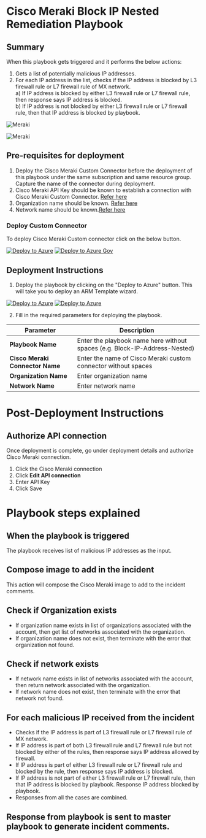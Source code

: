 # Cisco Meraki Block IP Nested Remediation Playbook

## Summary
 When this playbook gets triggered and it performs the below actions:
 1. Gets a list of potentially malicious IP addresses.
 2. For each IP address in the list, checks if the IP address is blocked by L3 firewall rule or L7 firewall rule of MX network.<br>
  a) If IP address is blocked by either L3 firewall rule or L7 firewall rule, then response says IP address is blocked.<br>
  b) If IP address is not blocked by either L3 firewall rule or L7 firewall rule, then that IP address is blocked by playbook.

![Meraki](./Images/PlaybookDesignerLight.png)

![Meraki](./Images/PlaybookDesignerDark.png)


 ## Pre-requisites for deployment
1. Deploy the Cisco Meraki Custom Connector before the deployment of this playbook under the same subscription and same resource group. Capture the name of the connector during deployment.
2. Cisco Meraki API Key should be known to establish a connection with Cisco Meraki Custom Connector. [Refer here](https://developer.cisco.com/meraki/api-v1/#!getting-started/authorization)
3. Organization name should be known. [Refer here](https://developer.cisco.com/meraki/api-v1/#!getting-started/find-your-organization-id)
4. Network name should be known.[Refer here](https://developer.cisco.com/meraki/api-v1/#!getting-started/find-your-network-id)

### Deploy Custom Connector

To deploy Cisco Meraki Custom connector click on the below button.

[![Deploy to Azure](https://aka.ms/deploytoazurebutton)](https://portal.azure.com/#create/Microsoft.Template/uri/https%3A%2F%2Fraw.githubusercontent.com%2FAzure%2FAzure-Sentinel%2Fmaster%2FPlaybooks%2FCiscoMeraki%2FConnector%2FMerakiConnector%2Fazuredeploy.json) [![Deploy to Azure Gov](https://aka.ms/deploytoazuregovbutton)](https://portal.azure.us/#create/Microsoft.Template/uri/https%3A%2F%2Fraw.githubusercontent.com%2FAzure%2FAzure-Sentinel%2Fmaster%2FPlaybooks%2FCiscoMeraki%2FConnector%2FMerakiConnector%2Fazuredeploy.json)

 ## Deployment Instructions
 1. Deploy the playbook by clicking on the "Deploy to Azure" button. This will take you to deploy an ARM Template wizard.

[![Deploy to Azure](https://aka.ms/deploytoazurebutton)](https://portal.azure.com/#create/Microsoft.Template/uri/https%3A%2F%2Fraw.githubusercontent.com%2FAzure%2FAzure-Sentinel%2Ftree%2Fmaster%2FMasterPlaybooks%2FRemediation-IP%2FMeraki-BlockIP-Nested-Remediation%2Fazuredeploy.json)
[![Deploy to Azure](https://aka.ms/deploytoazuregovbutton)](https://portal.azure.com/#create/Microsoft.Template/uri/https%3A%2F%2Fraw.githubusercontent.com%2FAzure%2FAzure-Sentinel%2Ftree%2Fmaster%2FMasterPlaybooks%2FRemediation-IP%2FMeraki-BlockIP-Nested-Remediation%2Fazuredeploy.json)


 2. Fill in the required parameters for deploying the playbook.

 | Parameter  | Description |
| ------------- | ------------- |
| **Playbook Name** | Enter the playbook name here without spaces (e.g. Block-IP-Address-Nested) |
| **Cisco Meraki Connector Name**|Enter the name of Cisco Meraki custom connector without spaces |
| **Organization Name** | Enter organization name |
| **Network Name**| Enter network name |


# Post-Deployment Instructions
##  Authorize API connection
Once deployment is complete, go under deployment details and authorize Cisco Meraki connection.
1.  Click the Cisco Meraki connection
2.  Click **Edit API connection**
3.  Enter API Key
4.  Click Save

# Playbook steps explained
## When the playbook is triggered
  The playbook receives list of malicious IP addresses as the input.

## Compose image to add in the incident
This action will compose the Cisco Meraki image to add to the incident comments.

## Check if Organization exists
 *  If organization name exists in list of organizations associated with the account, then get list of networks associated with the organization.
 *  If organization name does not exist, then terminate with the error that organization not found.

 ## Check if network exists
  *  If network name exists in list of networks associated with the account, then return network associated with the organization.
 *  If network name does not exist, then terminate with the error that network not found.

## For each malicious IP received from the incident
 - Checks if the IP address is part of L3 firewall rule or L7 firewall rule of MX network.
  - If IP address is part of both L3 firewall rule and L7 firewall rule but not blocked by either of the rules, then response says IP address allowed by firewall.
  - If IP address is part of either L3 firewall rule or L7 firewall rule and blocked by the rule, then response says IP address is blocked.
  - If IP address is not part of either L3 firewall rule or L7 firewall rule, then that IP address is blocked by playbook. Response IP address blocked by playbook.
  - Responses from all the cases are combined.

## Response from playbook is sent to master playbook to generate incident comments.
